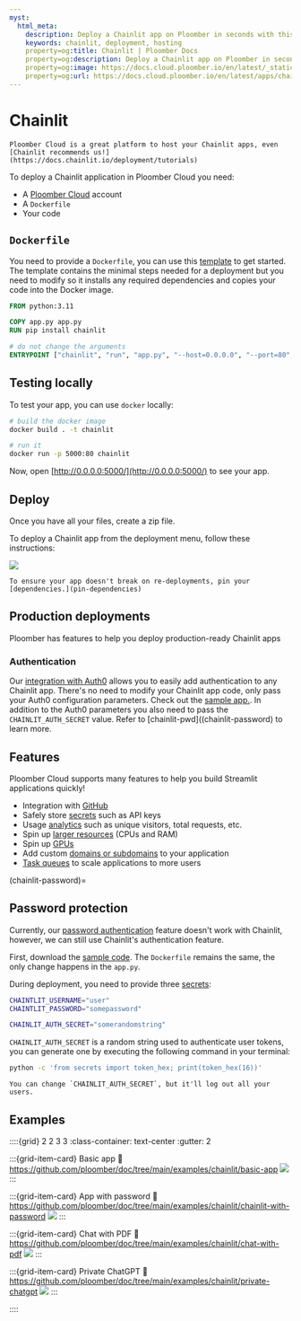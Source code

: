 ```yaml
---
myst:
  html_meta:
    description: Deploy a Chainlit app on Ploomber in seconds with this guide.
    keywords: chainlit, deployment, hosting
    property=og:title: Chainlit | Ploomber Docs
    property=og:description: Deploy a Chainlit app on Ploomber in seconds with this guide.
    property=og:image: https://docs.cloud.ploomber.io/en/latest/_static/opengraph-images-chainlit.png
    property=og:url: https://docs.cloud.ploomber.io/en/latest/apps/chainlit.html
---
```



# Chainlit

```{tip}
Ploomber Cloud is a great platform to host your Chainlit apps, even [Chainlit recommends us!](https://docs.chainlit.io/deployment/tutorials)
```

To deploy a Chainlit application in Ploomber Cloud you need:

- A [Ploomber Cloud](https://platform.ploomber.io/register?utm_source=chainlit&utm_medium=documentation) account
- A `Dockerfile`
- Your code

## `Dockerfile`

You need to provide a `Dockerfile`, you can use this [template](https://github.com/ploomber/doc/blob/main/examples/chainlit/basic-app/Dockerfile) to get started. The template contains the minimal steps needed for a deployment but you need to modify so it installs any required dependencies and copies your code into the Docker image.

```Dockerfile
FROM python:3.11

COPY app.py app.py
RUN pip install chainlit

# do not change the arguments
ENTRYPOINT ["chainlit", "run", "app.py", "--host=0.0.0.0", "--port=80", "--headless"]
```

## Testing locally

To test your app, you can use `docker` locally:

```sh
# build the docker image
docker build . -t chainlit

# run it
docker run -p 5000:80 chainlit
```

Now, open [http://0.0.0.0:5000/](http://0.0.0.0:5000/) to see your app.


## Deploy

Once you have all your files, create a zip file.

To deploy a Chainlit app from the deployment menu, follow these instructions:

![](../static/docker.png)


```{tip}
To ensure your app doesn't break on re-deployments, pin your [dependencies.](pin-dependencies)
```

## Production deployments

Ploomber has features to help you deploy production-ready Chainlit apps

### Authentication

Our [integration with Auth0](auth0-integration) allows you to easily add authentication
to any Chainlit app. There's no need to modify your Chainlit app code, only pass your
Auth0 configuration parameters. Check out the [sample app.](https://github.com/ploomber/doc/tree/main/examples/chainlit/app-with-auth0).
In addition to the Auth0 parameters you also need to pass the `CHAINLIT_AUTH_SECRET` value. Refer to [chainlit-pwd]((chainlit-password) to learn more.

## Features

Ploomber Cloud supports many features to help you build Streamlit applications quickly!

- Integration with [GitHub](../user-guide/github.md)
- Safely store [secrets](../user-guide/secrets.md) such as API keys
- Usage [analytics](../user-guide/analytics.md) such as unique visitors, total requests, etc.
- Spin up [larger resources](../user-guide/resources.md) (CPUs and RAM)
- Spin up [GPUs](../user-guide/gpu.md)
- Add custom [domains or subdomains](../user-guide/custom-domains.md) to your application
- [Task queues](task-queues) to scale applications to more users

(chainlit-password)=
## Password protection

Currently, our [password authentication](../user-guide/password.md) feature doesn't work with Chainlit, however,
we can still use Chainlit's authentication feature.

First, download the [sample code](https://github.com/ploomber/doc/tree/main/examples/chainlit/chainlit-with-password).
The `Dockerfile` remains the same, the only change happens in the `app.py`.

During deployment, you need to provide three [secrets](../user-guide/secrets.md):

```sh
CHAINTLIT_USERNAME="user"
CHAINTLIT_PASSWORD="somepassword"

CHAINLIT_AUTH_SECRET="somerandomstring"
```

`CHAINLIT_AUTH_SECRET` is a random string used to authenticate user tokens, you can
generate one by executing the following command in your terminal:

```sh
python -c 'from secrets import token_hex; print(token_hex(16))'
```

```{note}
You can change `CHAINLIT_AUTH_SECRET`, but it'll log out all your users.
```

## Examples

::::{grid} 2 2 3 3
:class-container: text-center
:gutter: 2

:::{grid-item-card} Basic app
:link: https://github.com/ploomber/doc/tree/main/examples/chainlit/basic-app
![](https://github.com/ploomber/doc/raw/main/examples/chainlit/basic-app/screenshot.webp)
:::

:::{grid-item-card} App with password
:link: https://github.com/ploomber/doc/tree/main/examples/chainlit/chainlit-with-password
![](https://github.com/ploomber/doc/raw/main/examples/chainlit/chainlit-with-password/screenshot.webp)
:::

:::{grid-item-card} Chat with PDF
:link: https://github.com/ploomber/doc/tree/main/examples/chainlit/chat-with-pdf
![](https://github.com/ploomber/doc/raw/main/examples/chainlit/chat-with-pdf/screenshot.webp)
:::

:::{grid-item-card} Private ChatGPT
:link: https://github.com/ploomber/doc/tree/main/examples/chainlit/private-chatgpt
![](https://github.com/ploomber/doc/raw/main/examples/chainlit/private-chatgpt/screenshot.webp)
:::


::::
